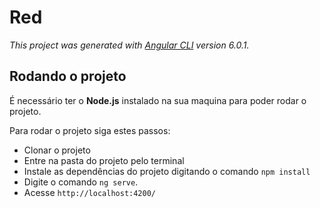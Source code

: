 # Red

_This project was generated with [Angular CLI](https://github.com/angular/angular-cli) version 6.0.1._

## Rodando o projeto

É necessário ter o **Node.js** instalado na sua maquina para poder rodar o projeto.

Para rodar o projeto siga estes passos:
- Clonar o projeto
- Entre na pasta do projeto pelo terminal
- Instale as dependências do projeto digitando o comando `npm install`
- Digite o comando `ng serve`.
- Acesse `http://localhost:4200/`
